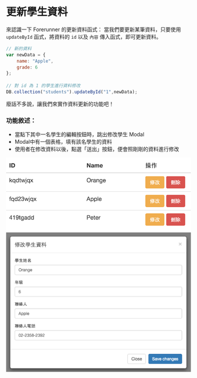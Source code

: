 # 更新學生資料

來認識一下 Forerunner 的更新資料函式：
當我們要更新某筆資料，只要使用 `updateById` 函式，將資料的 `id` 以及 `內容` 傳入函式，即可更新資料。

```javascript
// 新的資料
var newData = {
    name: "Apple",
    grade: 6
};

// 對 id 為 1 的學生進行資料修改
DB.collection("students").updateById("1",newData);
```

廢話不多說，讓我們來實作資料更新的功能吧！

### 功能敘述：
* 當點下其中一名學生的編輯按鈕時，跳出修改學生 Modal
* Modal中有一個表格，填有該名學生的資料
* 使用者在修改資料以後，點選「送出」按鈕，便會照剛剛的資料進行修改

![範例](img/feature-buttons.png)
![範例](img/edit-modal.png)
